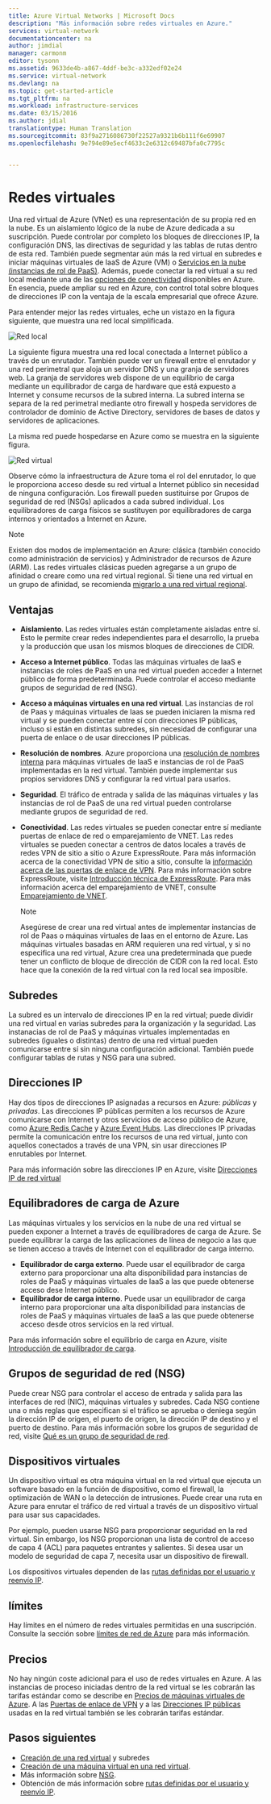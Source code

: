 ```yaml
---
title: Azure Virtual Networks | Microsoft Docs
description: "Más información sobre redes virtuales en Azure."
services: virtual-network
documentationcenter: na
author: jimdial
manager: carmonm
editor: tysonn
ms.assetid: 9633de4b-a867-4ddf-be3c-a332edf02e24
ms.service: virtual-network
ms.devlang: na
ms.topic: get-started-article
ms.tgt_pltfrm: na
ms.workload: infrastructure-services
ms.date: 03/15/2016
ms.author: jdial
translationtype: Human Translation
ms.sourcegitcommit: 83f9a2716086730f22527a9321b6b111f6e69907
ms.openlocfilehash: 9e794e89e5ecf4633c2e6312c69487bfa0c7795c


---
```

# <a name="virtual-networks"></a>Redes virtuales
Una red virtual de Azure (VNet) es una representación de su propia red en la nube.  Es un aislamiento lógico de la nube de Azure dedicada a su suscripción. Puede controlar por completo los bloques de direcciones IP, la configuración DNS, las directivas de seguridad y las tablas de rutas dentro de esta red. También puede segmentar aún más la red virtual en subredes e iniciar máquinas virtuales de IaaS de Azure (VM) o [Servicios en la nube (instancias de rol de PaaS)](../cloud-services/cloud-services-choose-me.md). Además, puede conectar la red virtual a su red local mediante una de las [opciones de conectividad](../vpn-gateway/vpn-gateway-about-vpngateways.md#site-to-site-and-multi-site-connections) disponibles en Azure. En esencia, puede ampliar su red en Azure, con control total sobre bloques de direcciones IP con la ventaja de la escala empresarial que ofrece Azure.

Para entender mejor las redes virtuales, eche un vistazo en la figura siguiente, que muestra una red local simplificada.

![Red local](./media/virtual-networks-overview/figure01.png)

La siguiente figura muestra una red local conectada a Internet público a través de un enrutador. También puede ver un firewall entre el enrutador y una red perimetral que aloja un servidor DNS y una granja de servidores web. La granja de servidores web dispone de un equilibrio de carga mediante un equilibrador de carga de hardware que está expuesto a Internet y consume recursos de la subred interna. La subred interna se separa de la red perimetral mediante otro firewall y hospeda servidores de controlador de dominio de Active Directory, servidores de bases de datos y servidores de aplicaciones.

La misma red puede hospedarse en Azure como se muestra en la siguiente figura.

![Red virtual](./media/virtual-networks-overview/figure02.png)

Observe cómo la infraestructura de Azure toma el rol del enrutador, lo que le proporciona acceso desde su red virtual a Internet público sin necesidad de ninguna configuración. Los firewall pueden sustituirse por Grupos de seguridad de red (NSGs) aplicados a cada subred individual. Los equilibradores de carga físicos se sustituyen por equilibradores de carga internos y orientados a Internet en Azure.

> [!NOTE]
> Existen dos modos de implementación en Azure: clásica (también conocido como administración de servicios) y Administrador de recursos de Azure (ARM). Las redes virtuales clásicas pueden agregarse a un grupo de afinidad o creare como una red virtual regional. Si tiene una red virtual en un grupo de afinidad, se recomienda [migrarlo a una red virtual regional](virtual-networks-migrate-to-regional-vnet.md).
>

## <a name="benefits"></a>Ventajas
* **Aislamiento**. Las redes virtuales están completamente aisladas entre sí. Esto le permite crear redes independientes para el desarrollo, la prueba y la producción que usan los mismos bloques de direcciones de CIDR.
* **Acceso a Internet público**. Todas las máquinas virtuales de IaaS e instancias de roles de PaaS en una red virtual pueden acceder a Internet público de forma predeterminada. Puede controlar el acceso mediante grupos de seguridad de red (NSG).
* **Acceso a máquinas virtuales en una red virtual**. Las instancias de rol de Paas y máquinas virtuales de Iaas se pueden iniciaren la misma red virtual y se pueden conectar entre sí con direcciones IP públicas, incluso si están en distintas subredes, sin necesidad de configurar una puerta de enlace o de usar direcciones IP públicas.
* **Resolución de nombres**. Azure proporciona una [resolución de nombres interna](virtual-networks-name-resolution-for-vms-and-role-instances.md) para máquinas virtuales de IaaS e instancias de rol de PaaS implementadas en la red virtual. También puede implementar sus propios servidores DNS y configurar la red virtual para usarlos.
* **Seguridad**. El tráfico de entrada y salida de las máquinas virtuales y las instancias de rol de PaaS de una red virtual pueden controlarse mediante grupos de seguridad de red.
* **Conectividad**. Las redes virtuales se pueden conectar entre sí mediante puertas de enlace de red o emparejamiento de VNET. Las redes virtuales se pueden conectar a centros de datos locales a través de redes VPN de sitio a sitio o Azure ExpressRoute. Para más información acerca de la conectividad VPN de sitio a sitio, consulte la [información acerca de las puertas de enlace de VPN](../vpn-gateway/vpn-gateway-about-vpngateways.md#site-to-site-and-multi-site-connections). Para más información sobre ExpressRoute, visite [Introducción técnica de ExpressRoute](../expressroute/expressroute-introduction.md). Para más información acerca del emparejamiento de VNET, consulte [Emparejamiento de VNET](virtual-network-peering-overview.md).

  > [!NOTE]
  > Asegúrese de crear una red virtual antes de implementar instancias de rol de Paas o máquinas virtuales de Iaas en el entorno de Azure. Las máquinas virtuales basadas en ARM requieren una red virtual, y si no especifica una red virtual, Azure crea una predeterminada que puede tener un conflicto de bloque de dirección de CIDR con la red local. Esto hace que la conexión de la red virtual con la red local sea imposible.
  >

## <a name="subnets"></a>Subredes
La subred es un intervalo de direcciones IP en la red virtual; puede dividir una red virtual en varias subredes para la organización y la seguridad. Las instanacias de rol de PaaS y máquinas virtuales implementadas en subredes (iguales o distintas) dentro de una red virtual pueden comunicarse entre sí sin ninguna configuración adicional. También puede configurar tablas de rutas y NSG para una subred.

## <a name="ip-addresses"></a>Direcciones IP
Hay dos tipos de direcciones IP asignadas a recursos en Azure: *públicas* y *privadas*. Las direcciones IP públicas permiten a los recursos de Azure comunicarse con Internet y otros servicios de acceso público de Azure, como [Azure Redis Cache](https://azure.microsoft.com/services/cache/) y [Azure Event Hubs](https://azure.microsoft.com/documentation/services/event-hubs/). Las direcciones IP privadas permite la comunicación entre los recursos de una red virtual, junto con aquellos conectados a través de una VPN, sin usar direcciones IP enrutables por Internet.

Para más información sobre las direcciones IP en Azure, visite [Direcciones IP de red virtual](virtual-network-ip-addresses-overview-arm.md)

## <a name="azure-load-balancers"></a>Equilibradores de carga de Azure
Las máquinas virtuales y los servicios en la nube de una red virtual se pueden exponer a Internet a través de equilibradores de carga de Azure. Se puede equilibrar la carga de las aplicaciones de línea de negocio a las que se tienen acceso a través de Internet con el equilibrador de carga interno.

* **Equilibrador de carga externo**. Puede usar el equilibrador de carga externo para proporcionar una alta disponibilidad para instancias de roles de PaaS y máquinas virtuales de IaaS a las que puede obtenerse acceso dese Internet público.
* **Equilibrador de carga interno**. Puede usar un equilibrador de carga interno para proporcionar una alta disponibilidad para instancias de roles de PaaS y máquinas virtuales de IaaS a las que puede obtenerse acceso desde otros servicios en la red virtual.

Para más información sobre el equilibrio de carga en Azure, visite [Introducción de equilibrador de carga](../load-balancer/load-balancer-overview.md).

## <a name="network-security-groups-nsg"></a>Grupos de seguridad de red (NSG)
Puede crear NSG para controlar el acceso de entrada y salida para las interfaces de red (NIC), máquinas virtuales y subredes. Cada NSG contiene una o más reglas que especifican si el tráfico se aprueba o deniega según la dirección IP de origen, el puerto de origen, la dirección IP de destino y el puerto de destino. Para más información sobre los grupos de seguridad de red, visite [Qué es un grupo de seguridad de red](virtual-networks-nsg.md).

## <a name="virtual-appliances"></a>Dispositivos virtuales
Un dispositivo virtual es otra máquina virtual en la red virtual que ejecuta un software basado en la función de dispositivo, como el firewall, la optimización de WAN o la detección de intrusiones. Puede crear una ruta en Azure para enrutar el tráfico de red virtual a través de un dispositivo virtual para usar sus capacidades.

Por ejemplo, pueden usarse NSG para proporcionar seguridad en la red virtual. Sin embargo, los NSG proporcionan una lista de control de acceso de capa 4 (ACL) para paquetes entrantes y salientes. Si desea usar un modelo de seguridad de capa 7, necesita usar un dispositivo de firewall.

Los dispositivos virtuales dependen de las [rutas definidas por el usuario y reenvío IP](virtual-networks-udr-overview.md).

## <a name="limits"></a>límites
Hay límites en el número de redes virtuales permitidas en una suscripción. Consulte la sección sobre [límites de red de Azure](../azure-subscription-service-limits.md#networking-limits) para más información.

## <a name="pricing"></a>Precios
No hay ningún coste adicional para el uso de redes virtuales en Azure. A las instancias de proceso iniciadas dentro de la red virtual se les cobrarán las tarifas estándar como se describe en [Precios de máquinas virtuales de Azure](https://azure.microsoft.com/pricing/details/virtual-machines/). A las [Puertas de enlace de VPN](https://azure.microsoft.com/pricing/details/vpn-gateway/) y a las [Direcciones IP públicas](https://azure.microsoft.com/pricing/details/ip-addresses/) usadas en la red virtual también se les cobrarán tarifas estándar.

## <a name="next-steps"></a>Pasos siguientes
* [Creación de una red virtual](virtual-networks-create-vnet-arm-pportal.md) y subredes
* [Creación de una máquina virtual en una red virtual](../virtual-machines/virtual-machines-windows-hero-tutorial.md).
* Más información sobre [NSG](virtual-networks-nsg.md).
* Obtención de más información sobre [rutas definidas por el usuario y reenvío IP](virtual-networks-udr-overview.md).



<!--HONumber=Feb17_HO1-->



